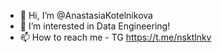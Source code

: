 - 👋 Hi, I’m @AnastasiaKotelnikova
- 👀 I’m interested in Data Engineering!
- 📫 How to reach me - TG https://t.me/nsktlnkv


<!---
AnastasiaKotelnikova/AnastasiaKotelnikova is a ✨ special ✨ repository because its `README.md` (this file) appears on your GitHub profile.
You can click the Preview link to take a look at your changes.
--->

